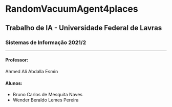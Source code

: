 # RandomVacuumAgent4places

## Trabalho de IA - Universidade Federal de Lavras
### Sistemas de Informação 2021/2

----
#### **Professor:** 
Ahmed Ali Abdalla Esmin

#### **Alunos:**
* Bruno Carlos de Mesquita Naves
* Wender Beraldo Lemes Pereira
